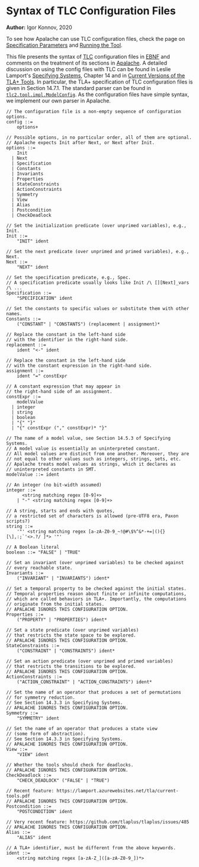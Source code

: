 # Syntax of TLC Configuration Files

**Author:** Igor Konnov, 2020

To see how Apalache can use TLC configuration files, check the page
on [Specification Parameters](./parameters.md#tlc-configuration-file)
and [Running the Tool](./running.md).

This file presents the syntax of
[TLC](http://lamport.azurewebsites.net/tla/tools.html) configuration files
in [EBNF](https://en.wikipedia.org/wiki/Extended_Backus%E2%80%93Naur_form) and
comments on the treatment of its sections in
[Apalache](https://github.com/informalsystems/apalache). A detailed discussion
on using the config files with TLC can be found in Leslie Lamport's
[Specifying Systems],
Chapter 14 and in
[Current Versions of the TLA+ Tools](https://lamport.azurewebsites.net/tla/current-tools.pdf).
In particular, the TLA+ specification of TLC configuration files
is given in Section 14.7.1. The standard parser can be found in
[`tlc2.tool.impl.ModelConfig`](https://github.com/tlaplus/tlaplus/blob/master/tlatools/org.lamport.tlatools/src/tlc2/tool/impl/ModelConfig.java).
As the configuration files have simple syntax, we implement our own parser in
Apalache.

```ebnf
// The configuration file is a non-empty sequence of configuration options.
config ::=
    options+

// Possible options, in no particular order, all of them are optional.
// Apalache expects Init after Next, or Next after Init.
options ::=
    Init
  | Next
  | Specification
  | Constants
  | Invariants
  | Properties
  | StateConstraints
  | ActionConstraints
  | Symmetry
  | View
  | Alias
  | Postcondition
  | CheckDeadlock

// Set the initialization predicate (over unprimed variables), e.g., Init.
Init ::=
    "INIT" ident

// Set the next predicate (over unprimed and primed variables), e.g., Next.
Next ::=
    "NEXT" ident

// Set the specification predicate, e.g., Spec.
// A specification predicate usually looks like Init /\ [][Next]_vars /\ ...
Specification ::=
    "SPECIFICATION" ident

// Set the constants to specific values or substitute them with other names.
Constants ::=
    ("CONSTANT" | "CONSTANTS") (replacement | assignment)*

// Replace the constant in the left-hand side
// with the identifier in the right-hand side.
replacement ::=
    ident "<-" ident

// Replace the constant in the left-hand side
// with the constant expression in the right-hand side.
assignment ::=
    ident "=" constExpr

// A constant expression that may appear in
// the right-hand side of an assignment.
constExpr ::=
    modelValue
  | integer
  | string
  | boolean
  | "{" "}"
  | "{" constExpr ("," constExpr)* "}"

// The name of a model value, see Section 14.5.3 of Specifying Systems.
// A model value is essentially an uninterpreted constant.
// All model values are distinct from one another. Moreover, they are
// not equal to other values such as integers, strings, sets, etc.
// Apalache treats model values as strings, which it declares as
// uninterpreted constants in SMT.
modelValue ::= ident

// An integer (no bit-width assumed)
integer ::=
      <string matching regex [0-9]+>
    | "-" <string matching regex [0-9]+>

// A string, starts and ends with quotes,
// a restricted set of characters is allowed (pre-UTF8 era, Paxon scripts?)
string ::=
    '"' <string matching regex [a-zA-Z0-9_~!@#\$%^&*-+=|(){}[\],:;`'<>.?/ ]*> '"'

// A Boolean literal
boolean ::= "FALSE" | "TRUE"

// Set an invariant (over unprimed variables) to be checked against
// every reachable state.
Invariants ::=
    ("INVARIANT" | "INVARIANTS") ident*

// Set a temporal property to be checked against the initial states.
// Temporal properties reason about finite or infinite computations,
// which are called behaviors in TLA+. Importantly, the computations
// originate from the initial states.
// APALACHE IGNORES THIS CONFIGURATION OPTION.
Properties ::=
    ("PROPERTY" | "PROPERTIES") ident*

// Set a state predicate (over unprimed variables)
// that restricts the state space to be explored.
// APALACHE IGNORES THIS CONFIGURATION OPTION.
StateConstraints ::=
    ("CONSTRAINT" | "CONSTRAINTS") ident*

// Set an action predicate (over unprimed and primed variables)
// that restricts the transitions to be explored.
// APALACHE IGNORES THIS CONFIGURATION OPTION.
ActionConstraints ::=
    ("ACTION_CONSTRAINT" | "ACTION_CONSTRAINTS") ident*

// Set the name of an operator that produces a set of permutations
// for symmetry reduction.
// See Section 14.3.3 in Specifying Systems.
// APALACHE IGNORES THIS CONFIGURATION OPTION.
Symmetry ::=
    "SYMMETRY" ident

// Set the name of an operator that produces a state view
// (some form of abstraction).
// See Section 14.3.3 in Specifying Systems.
// APALACHE IGNORES THIS CONFIGURATION OPTION.
View ::=
    "VIEW" ident

// Whether the tools should check for deadlocks.
// APALACHE IGNORES THIS CONFIGURATION OPTION.
CheckDeadlock ::=
    "CHECK_DEADLOCK" ("FALSE" | "TRUE")

// Recent feature: https://lamport.azurewebsites.net/tla/current-tools.pdf
// APALACHE IGNORES THIS CONFIGURATION OPTION.
Postcondition ::=
    "POSTCONDITION" ident

// Very recent feature: https://github.com/tlaplus/tlaplus/issues/485
// APALACHE IGNORES THIS CONFIGURATION OPTION.
Alias ::=
    "ALIAS" ident

// A TLA+ identifier, must be different from the above keywords.
ident ::=
    <string matching regex [a-zA-Z_]([a-zA-Z0-9_])*>

```

[Specifying Systems]: http://lamport.azurewebsites.net/tla/book.html

